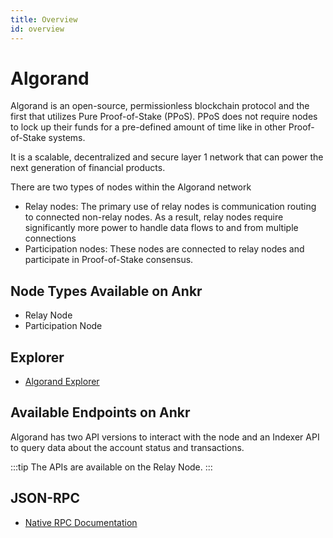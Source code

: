 ```yaml
---
title: Overview
id: overview
---
```


# Algorand

Algorand is an open-source, permissionless blockchain protocol and the first that utilizes Pure Proof-of-Stake (PPoS). PPoS does not require nodes to lock up their funds for a pre-defined amount of time like in other Proof-of-Stake systems.

It is a scalable, decentralized and secure layer 1 network that can power the next generation of financial products.

There are two types of nodes within the Algorand network
* Relay nodes: The primary use of relay nodes is communication routing to connected non-relay nodes. As a result, relay nodes require significantly more power to handle data flows to and from multiple connections
* Participation nodes: These nodes are connected to relay nodes and participate in Proof-of-Stake consensus.

## Node Types Available on Ankr

* Relay Node
* Participation Node

## Explorer

* [Algorand Explorer](https://algoexplorer.io/)

## Available Endpoints on Ankr

Algorand has two API versions to interact with the node and an Indexer API to query data about the account status and transactions. 

:::tip
The APIs are available on the Relay Node.
:::

## JSON-RPC

* [Native RPC Documentation](https://docs.avax.network/v1.0/en/api/intro-apis/)
